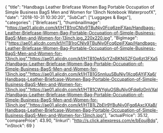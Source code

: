 {
	"title": "Handbags Leather Briefcase Women Bag Portable Occupation of Simple Business BagS Men and Women for 13inch Notebook WaterproofX",
	"date": "2018-10-31 10:30:20",
	"SubCat": ["Luggages & Bags"],
	"categories": ["Briefcases"],
	"thumbnailImage": "https://ae01.alicdn.com/kf/HTB1roCNlv9TBuNjy0Fcq6zeiFXap/Handbags-Leather-Briefcase-Women-Bag-Portable-Occupation-of-Simple-Business-BagS-Men-and-Women-for-13inch.jpg_220x220.jpg",
	"BigImage": ["https://ae01.alicdn.com/kf/HTB1roCNlv9TBuNjy0Fcq6zeiFXap/Handbags-Leather-Briefcase-Women-Bag-Portable-Occupation-of-Simple-Business-BagS-Men-and-Women-for-13inch.jpg","https://ae01.alicdn.com/kf/HTB10eAScYZnBKNjSZFGq6zt3FXa5/Handbags-Leather-Briefcase-Women-Bag-Portable-Occupation-of-Simple-Business-BagS-Men-and-Women-for-13inch.jpg","https://ae01.alicdn.com/kf/HTB1GSnnluuSBuNjy1Xcq6AYjFXa6/Handbags-Leather-Briefcase-Women-Bag-Portable-Occupation-of-Simple-Business-BagS-Men-and-Women-for-13inch.jpg","https://ae01.alicdn.com/kf/HTB1CWYgluOSBuNjy0Fdq6zDnVXal/Handbags-Leather-Briefcase-Women-Bag-Portable-Occupation-of-Simple-Business-BagS-Men-and-Women-for-13inch.jpg","https://ae01.alicdn.com/kf/HTB1LZbElr9YBuNjy0Fgq6AxcXXaB/Handbags-Leather-Briefcase-Women-Bag-Portable-Occupation-of-Simple-Business-BagS-Men-and-Women-for-13inch.jpg"],
	"actualPrice": 35.12,
	"comparePrice": 43.90,
	"linkurl": "http://s.click.aliexpress.com/e/bEpujBdq",
	"inStock": 69
}
